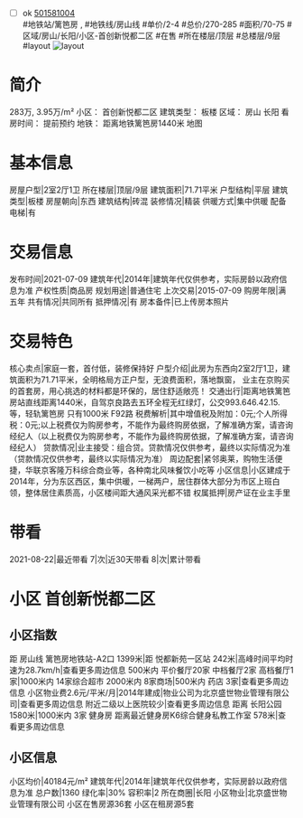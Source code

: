 - [ ] ok [501581004](https://bj.5i5j.com/ershoufang/501581004.html)  
 #地铁站/篱笆房 ,  #地铁线/房山线
#单价/2-4 #总价/270-285 #面积/70-75   #区域/房山/长阳/小区-首创新悦都二区 #在售 #所在楼层/顶层 #总楼层/9层 #layout 
![layout](http://image2a.5i5j.com/bdir/layout/582685.jpg_P5.jpg) 
# 简介 
 283万,  3.95万/m² 
小区： 首创新悦都二区
建筑类型： 板楼
区域： 房山 长阳
看房时间： 提前预约
地铁： 距离地铁篱笆房1440米 地图
# 基本信息 
 房屋户型|2室2厅1卫
所在楼层|顶层/9层
建筑面积|71.71平米
户型结构|平层
建筑类型|板楼
房屋朝向|东西
建筑结构|砖混
装修情况|精装
供暖方式|集中供暖
配备电梯|有
# 交易信息 
 发布时间|2021-07-09
建筑年代|2014年|建筑年代仅供参考，实际房龄以政府信息为准
产权性质|商品房
规划用途|普通住宅
上次交易|2015-07-09
购房年限|满五年
共有情况|共同所有
抵押情况|有
房本备件|已上传房本照片
# 交易特色 
 核心卖点|家庭一套，首付低，装修保持好
户型介绍|此房为东西向2室2厅1卫，建筑面积为71.71平米，全明格局方正户型，无浪费面积，落地飘窗， 业主在京购买的首套房，用心挑选的材料都是环保的，居住舒适敞亮！
交通出行|距离地铁篱笆房站直线距离1440米，自驾京良路去五环全程无红绿灯，公交993.646.42.15.等，轻轨篱笆房 只有1000米 F92路
税费解析|其中增值税及附加：0元;个人所得税：0元;以上税费仅为购房参考，不能作为最终购房依据，了解准确方案，请咨询经纪人（以上税费仅为购房参考，不能作为最终购房依据，了解准确方案，请咨询经纪人）
贷款情况|业主接受：组合贷。贷款情况仅供参考，最终以实际情况为准（贷款情况仅供参考，最终以实际情况为准）
周边配套|紧邻奥莱，购物生活便捷，华联京客隆万科综合商业等，各种南北风味餐饮小吃等
小区信息|小区建成于2014年，分为东区西区，集中供暖，一梯两户，居住群体大部分为市区上班白领，整体居住素质高，小区楼间距大通风采光都不错
权属抵押|房产证在业主手里
# 带看 
 2021-08-22|最近带看	 7|次|近30天带看	 8|次|累计带看
# 小区 首创新悦都二区
## 小区指数 
 距 房山线 篱笆房地铁站-A2口 1399米|距 悦都新苑一区站 242米|高峰时间平均时速为28.7km/h|查看更多周边信息
500米内 平价餐厅20家
中档餐厅2家
高档餐厅1家|1000米内 14家综合超市
2000米内 8家商场|500米内 药店 3家|查看更多周边信息
小区物业费2.6元/平米/月|2014年建成|物业公司为北京盛世物业管理有限公司|查看更多周边信息
附近二级以上医院较少|查看更多周边信息
距离 长阳公园 1580米|1000米内 3家 健身房
距离最近健身房K6综合健身私教工作室 578米|查看更多周边信息
## 小区信息 
 小区均价|40184元/m²
建筑年代|2014年|建筑年代仅供参考，实际房龄以政府信息为准
总户数|1360
绿化率|30%
容积率|2
所在商圈|长阳
小区物业|北京盛世物业管理有限公司
小区在售房源36套
小区在租房源5套
